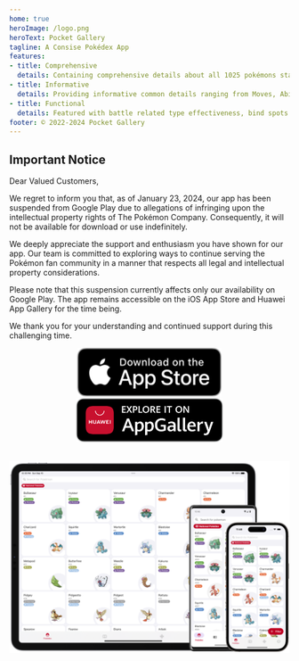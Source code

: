 ```yaml
---
home: true
heroImage: /logo.png
heroText: Pocket Gallery
tagline: A Consise Pokédex App
features:
- title: Comprehensive
  details: Containing comprehensive details about all 1025 pokémons starting from Generation I to IX.
- title: Informative
  details: Providing informative common details ranging from Moves, Abilities, Items to Weathers, Terrians and Status Condition.
- title: Functional
  details: Featured with battle related type effectiveness, bind spots and status calculators.
footer: © 2022-2024 Pocket Gallery
---
```


## Important Notice
Dear Valued Customers,

We regret to inform you that, as of January 23, 2024, our app has been suspended from Google Play due to allegations of infringing upon the intellectual property rights of The Pokémon Company. Consequently, it will not be available for download or use indefinitely.

We deeply appreciate the support and enthusiasm you have shown for our app. Our team is committed to exploring ways to continue serving the Pokémon fan community in a manner that respects all legal and intellectual property considerations.

Please note that this suspension currently affects only our availability on Google Play. The app remains accessible on the iOS App Store and Huawei App Gallery for the time being.

We thank you for your understanding and continued support during this challenging time.

<a href="https://apps.apple.com/us/app/pocket-gallery-app/id6464266038">
<div align="center">
<img src="../docs/.vuepress/public/app-store-badge-en.svg" alt="hero" style="width: 260px;"/>
</div>
</a>

<!-- <a href="https://play.google.com/store/apps/details?id=com.eurekaffeine.pokedex">
<div align="center">
<img src="../docs/.vuepress/public/google-play-badge-en.png" alt="hero" style="width: 300px;"/>
</div>
</a> -->

<a href="https://url.cloud.huawei.com/nlFEFYg8Cc?shareTo=qrcode">
<div align="center">
<img src="../docs/.vuepress/public/app-gallery-badge-en.png" alt="hero" style="width: 264px;"/>
</div>
</a>

\
![hero](../docs/.vuepress/public/hero.png)